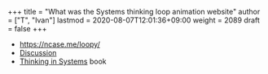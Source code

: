 +++
title = "What was the Systems thinking loop animation website"
author = ["T", "Ivan"]
lastmod = 2020-08-07T12:01:36+09:00
weight = 2089
draft = false
+++

-   <https://ncase.me/loopy/>
-   [Discussion](https://news.ycombinator.com/item?id=23765297)
-   [Thinking in Systems](https://www.amazon.com/Thinking-Systems-Donella-H-Meadows/dp/1603580557) book
